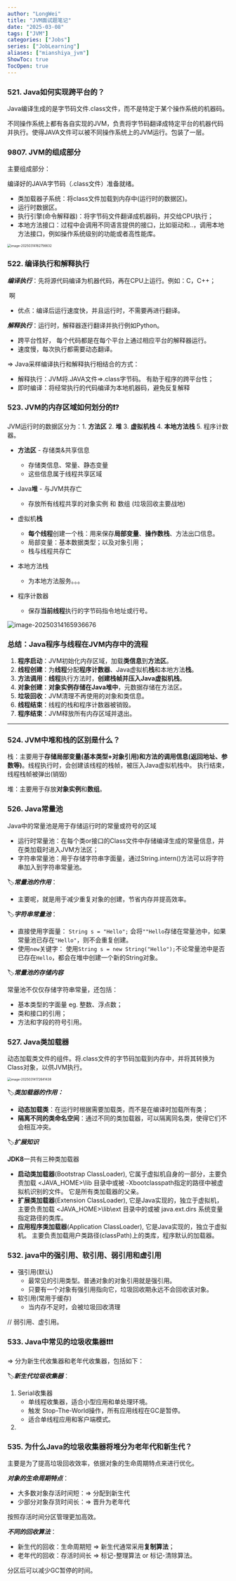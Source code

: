 ```yaml
---
author: "LongWei"
title: "JVM面试题笔记"
date: "2025-03-08"
tags: ["JVM"]
categories: ["Jobs"]
series: ["JobLearning"]
aliases: ["mianshiya_jvm"]
ShowToc: true
TocOpen: true
---
```



### 521. Java如何实现跨平台的？

Java编译生成的是字节码文件.class文件，而不是特定于某个操作系统的机器码。

不同操作系统上都有各自实现的JVM，负责将字节码翻译成特定平台的机器代码并执行。使得JAVA文件可以被不同操作系统上的JVM运行。包装了一层。



### 9807. JVM的组成部分

主要组成部分：

编译好的JAVA字节码（.class文件）准备就绪。

- 类加载器子系统：将class文件加载到内存中(运行时的数据区)。
- 运行时数据区。
- 执行引擎(命令解释器)：将字节码文件翻译成机器码，并交给CPU执行；
- 本地方法接口：过程中会调用不同语言提供的接口，比如驱动和..，调用本地方法接口，例如操作系统级别的功能或者高性能库。

<img src="http://sthda9dn6.hd-bkt.clouddn.com/FtrSjvLjXEixufKxk9avjPMmQNpg" alt="image-20250314162756632" style="zoom:50%;" />



### 522. 编译执行和解释执行

***编译执行***：先将源代码编译为机器代码，再在CPU上运行。例如：C，C++；

​	啊	

- 优点：编译后运行速度快，并且运行时，不需要再进行翻译。

***解释执行***：运行时，解释器逐行翻译并执行例如Python。

- 跨平台性好， 每个代码都是在每个平台上通过相应平台的解释器运行。
- 速度慢，每次执行都需要动态翻译。

=> Java采样编译执行和解释执行相结合的方式：

- 解释执行：JVM将.JAVA文件=>.class字节码。 有助于程序的跨平台性；
- 即时编译：将经常执行的代码编译为本地机器码，避免反复解释



### 523. JVM的内存区域如何划分的❗?

JVM运行时的数据区分为：1. **方法区** 2. **堆** 3. **虚拟机栈** 4. **本地方法栈** 5. 程序计数器。

- **方法区** - 存储类&共享信息
  - 存储类信息、常量、静态变量
  - 这些信息属于线程共享区域

- Java**堆** - 与JVM共存亡
  - 存放所有线程共享的对象实例 和 数组 (垃圾回收主要战地)

- 虚拟机**栈**
  - **每个线程**创建一个栈：用来保存**局部变量**、**操作数栈**、方法出口信息。
  - 局部变量：基本数据类型；以及对象引用；
  - 栈与线程共存亡

- 本地方法栈
  - 为本地方法服务。。。
- 程序计数器
  - 保存**当前线程**执行的字节码指令地址或行号。

![image-20250314165936676](http://sthda9dn6.hd-bkt.clouddn.com/FirLgeEVeLb4N108rU7mpuX1BdPY)



### 总结：Java程序与线程在JVM内存中的流程

1. **程序启动**：JVM初始化内存区域，加载**类信息**到**方法区**。
2. **线程创建**：为**线程**分配**程序计数器**、Java虚拟机**栈**和本地方法**栈**。
3. **方法调用**：**线程**执行方法时，**创建栈帧并压入Java虚拟机栈**。
4. **对象创建**：**对象实例存储在Java堆中**，元数据存储在方法区。
5. **垃圾回收**：JVM清理不再使用的对象和类信息。
6. **线程结束**：线程的栈和程序计数器被销毁。
7. **程序结束**：JVM释放所有内存区域并退出。



---

### 524. JVM中堆和栈的区别是什么？

栈：主要用于**存储局部变量(基本类型+对象引用)和方法的调用信息(返回地址、参数等)**。线程执行时，会创建该线程的栈帧，被压入Java虚拟机栈中。 执行结束，线程栈帧被弹出(销毁)

堆：主要用于存放**对象实例**和**数组**。



### 526. Java常量池

Java中的常量池是用于存储运行时的常量或符号的区域

- 运行时常量池：在每个类or接口的Class文件中存储编译生成的常量信息，并在类加载时进入JVM方法区；
- 字符串常量池：用于存储字符串字面量，通过String.intern()方法可以将字符串加入到字符串常量池。



🏷️***常量池的作用***：

- 主要呢，就是用于减少重复对象的创建，节省内存并提高效率。



🏷️***字符串常量池***：

- 直接使用字面量： `String s = "Hello";` 会将`""Hello`存储在常量池中，如果常量池已存在`"Hello"`，则不会重复创建。
- 使用`new`关键字： 使用`String s = new String("Hello");`不论常量池中是否已存在`Hello`，都会在堆中创建一个新的String对象。



🏷️***常量池的存储内容***

常量池不仅仅存储字符串常量，还包括：

- 基本类型的字面量 eg. 整数、浮点数；
- 类和接口的引用；
- 方法和字段的符号引用。





### 527. Java类加载器

动态加载类文件的组件。将.class文件的字节码加载到内存中，并将其转换为Class对象，以供JVM执行。

<img src="http://sthda9dn6.hd-bkt.clouddn.com/FvxRCwC5JzQCqkej05UF1KI1ruz0" alt="image-20250314172641438" style="zoom:50%;" />

🏷️***类加载器的作用：***

- **动态加载类**：在运行时根据需要加载类，而不是在编译时加载所有类；
- **隔离不同的类命名空间**：通过不同的类加载器，可以隔离同名类，使得它们不会相互冲突。



🏷️***扩展知识***

**JDK8**一共有三种类加载器

- **启动类加载器**(Bootstrap ClassLoader), 它属于虚拟机自身的一部分，主要负责加载 \<JAVA_HOME>\lib 目录中或被 -Xbootclasspath指定的路径中被虚拟机识别的文件。 它是所有类加载器的父亲。
- **扩展类加载器**(Extension ClassLoader), 它是Java实现的，独立于虚拟机，主要负责加载 \<JAVA_HOME>\lib\ext 目录中的或被 java.ext.dirs 系统变量指定路径的类库。
- **应用程序类加载器**(Application ClassLoader), 它是Java实现的，独立于虚拟机。 主要负责加载用户类路径(classPath)上的类库，程序默认的加载器。



### 532. java中的强引用、软引用、弱引用和虚引用

- 强引用(默认)
  - 最常见的引用类型。普通对象的对象引用就是强引用。
  - 只要有一个对象有强引用指向它，垃圾回收期永远不会回收该对象。
- 软引用(常用于缓存)
  - 当内存不足时，会被垃圾回收清理

// 弱引用、虚引用。



### 533. Java中常见的垃圾收集器❗❗❗

=> 分为新生代收集器和老年代收集器，包括如下：

🏷️***新生代垃圾收集器***：

1. Serial收集器
   - 单线程收集器，适合小型应用和单处理环境。
   - 触发 Stop-The-World操作，所有应用线程在GC是暂停。
   - 适合单线程应用和客户端模式。
2. 



### 535. 为什么Java的垃圾收集器将堆分为老年代和新生代？

主要是为了提高垃圾回收效率，依据对象的生命周期特点来进行优化。

***对象的生命周期特点***：

- 大多数对象存活时间短：=> 分配到新生代
- 少部分对象存货时间长：=> 晋升为老年代

按照存活时间分区管理更加高效。



***不同的回收算法***：

- 新生代的回收：生命周期短 => 新生代通常采用**复制算法**；
- 老年代的回收：存活时间长 => 标记-整理算法 or 标记-清除算法。

分区后可以减少GC暂停的时间。





